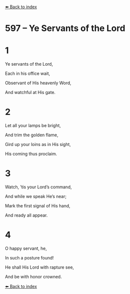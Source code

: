 [⬅️ Back to index](../README.md)

# 597 – Ye Servants of the Lord





# 1

Ye servants of the Lord,

Each in his office wait,

Observant of His heavenly Word,

And watchful at His gate.



# 2

Let all your lamps be bright,

And trim the golden flame,

Gird up your loins as in His sight,

His coming thus proclaim.



# 3

Watch, ’tis your Lord’s command,

And while we speak He’s near;

Mark the first signal of His hand,

And ready all appear.



# 4

O happy servant, he,

In such a posture found!

He shall His Lord with rapture see,

And be with honor crowned.

[⬅️ Back to index](../README.md)
